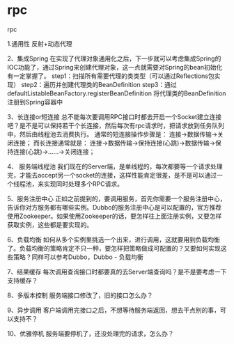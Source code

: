 # rpc
 rpc

1.通用性
反射+动态代理

2、集成Spring
在实现了代理对象通用化之后，下一步就可以考虑集成Spring的IOC功能了，通过Spring来创建代理对象，这一点就需要对Spring的bean初始化有一定掌握了。
step1：扫描所有需要代理的类类型（可以通过Reflections包实现）
step2：遍历并创建代理类的BeanDefinition
step3：通过 defaultListableBeanFactory.registerBeanDefinition 将代理类的BeanDefinition注册到Spring容器中

3、长连接or短连接
总不能每次要调用RPC接口时都去开启一个Socket建立连接吧？是不是可以保持若干个长连接，然后每次有rpc请求时，把请求放到任务队列中，然后由线程池去消费执行。
通常的短连接操作步骤是： 
    连接→数据传输→关闭连接；
而长连接通常就是： 
    连接→数据传输→保持连接(心跳)→数据传输→保持连接(心跳)→……→关闭连接；

4、 服务端线程池
我们现在的Server端，是单线程的，每次都要等一个请求处理完，才能去accept另一个socket的连接，这样性能肯定很差，是不是可以通过一个线程池，来实现同时处理多个RPC请求。

5、服务注册中心
正如之前提到的，要调用服务，首先你需要一个服务注册中心，告诉你对方服务都有哪些实例。Dubbo的服务注册中心是可以配置的，官方推荐使用Zookeeper。如果使用Zookeeper的话，要怎样往上面注册实例，又要怎样获取实例，这些都是要实现的。

6、负载均衡
如何从多个实例里挑选一个出来，进行调用，这就要用到负载均衡了。负载均衡的策略肯定不只一种，要怎样把策略做成可配置的？又要如何实现这些策略？同样可以参考Dubbo，Dubbo - 负载均衡

7、结果缓存
每次调用查询接口时都要真的去Server端查询吗？是不是要考虑一下支持缓存？

8、多版本控制
服务端接口修改了，旧的接口怎么办？

9、异步调用
客户端调用完接口之后，不想等待服务端返回，想去干点别的事，可以支持不？

10、优雅停机
服务端要停机了，还没处理完的请求，怎么办？
